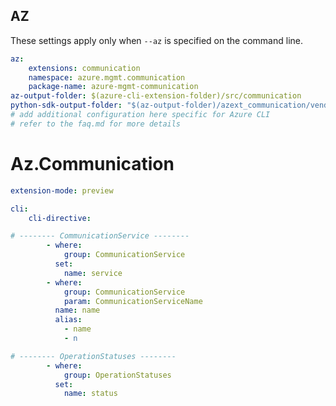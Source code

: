## AZ

These settings apply only when `--az` is specified on the command line.

``` yaml $(az) && $(target-mode) != 'core'
az:
    extensions: communication
    namespace: azure.mgmt.communication
    package-name: azure-mgmt-communication
az-output-folder: $(azure-cli-extension-folder)/src/communication
python-sdk-output-folder: "$(az-output-folder)/azext_communication/vendored_sdks/communication"
# add additional configuration here specific for Azure CLI
# refer to the faq.md for more details
```

# Az.Communication

``` yaml
extension-mode: preview

cli:
    cli-directive:

# -------- CommunicationService --------
        - where:
            group: CommunicationService
          set:
            name: service
        - where:
            group: CommunicationService
            param: CommunicationServiceName
          name: name
          alias:
            - name
            - n

# -------- OperationStatuses --------
        - where:
            group: OperationStatuses
          set:
            name: status
```
